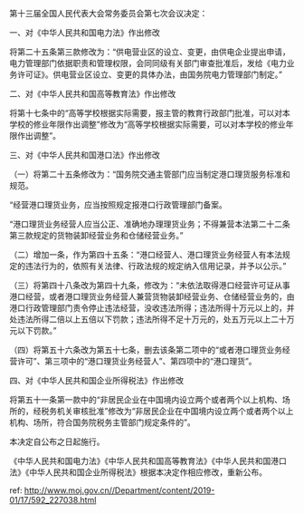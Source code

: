 第十三届全国人民代表大会常务委员会第七次会议决定：

一、对《中华人民共和国电力法》作出修改

将第二十五条第三款修改为：“供电营业区的设立、变更，由供电企业提出申请，电力管理部门依据职责和管理权限，会同同级有关部门审查批准后，发给《电力业务许可证》。供电营业区设立、变更的具体办法，由国务院电力管理部门制定。”

二、对《中华人民共和国高等教育法》作出修改

将第十七条中的“高等学校根据实际需要，报主管的教育行政部门批准，可以对本学校的修业年限作出调整”修改为“高等学校根据实际需要，可以对本学校的修业年限作出调整”。

三、对《中华人民共和国港口法》作出修改

（一）将第二十五条修改为：“国务院交通主管部门应当制定港口理货服务标准和规范。

“经营港口理货业务，应当按照规定报港口行政管理部门备案。

“港口理货业务经营人应当公正、准确地办理理货业务；不得兼营本法第二十二条第三款规定的货物装卸经营业务和仓储经营业务。”

（二）增加一条，作为第四十五条：“港口经营人、港口理货业务经营人有本法规定的违法行为的，依照有关法律、行政法规的规定纳入信用记录，并予以公示。”

（三）将第四十八条改为第四十九条，修改为：“未依法取得港口经营许可证从事港口经营，或者港口理货业务经营人兼营货物装卸经营业务、仓储经营业务的，由港口行政管理部门责令停止违法经营，没收违法所得；违法所得十万元以上的，并处违法所得二倍以上五倍以下罚款；违法所得不足十万元的，处五万元以上二十万元以下罚款。”

（四）将第五十六条改为第五十七条，删去该条第二项中的“或者港口理货业务经营许可”、第三项中的“港口理货业务经营人”、第四项中的“港口理货”。

四、对《中华人民共和国企业所得税法》作出修改

将第五十一条第一款中的“非居民企业在中国境内设立两个或者两个以上机构、场所的，经税务机关审核批准”修改为“非居民企业在中国境内设立两个或者两个以上机构、场所，符合国务院税务主管部门规定条件的”。

本决定自公布之日起施行。

《中华人民共和国电力法》《中华人民共和国高等教育法》《中华人民共和国港口法》《中华人民共和国企业所得税法》根据本决定作相应修改，重新公布。

 ref: <http://www.moj.gov.cn//Department/content/2019-01/17/592_227038.html>